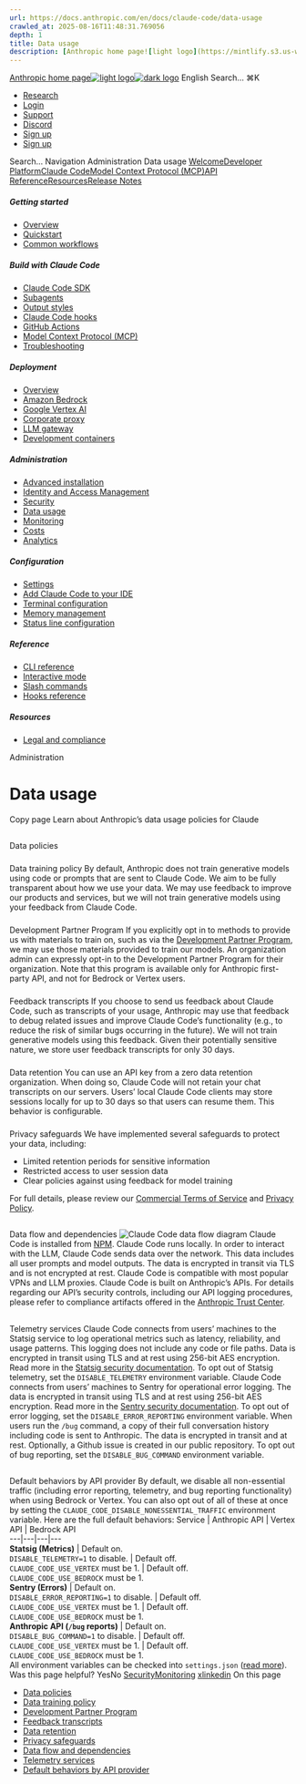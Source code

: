 ```yaml
---
url: https://docs.anthropic.com/en/docs/claude-code/data-usage
crawled_at: 2025-08-16T11:48:31.769056
depth: 1
title: Data usage
description: [Anthropic home page![light logo](https://mintlify.s3.us-west-1.amazonaws.com/anthropic/logo/light.svg)![dark logo](https://mintlify.s3.us-west-1.amazonaws.com/anthropic/logo/dark.svg)](https://docs.a...
---
```


[Anthropic home page![light logo](https://mintlify.s3.us-west-1.amazonaws.com/anthropic/logo/light.svg)![dark logo](https://mintlify.s3.us-west-1.amazonaws.com/anthropic/logo/dark.svg)](https://docs.anthropic.com/)
English
Search...
⌘K
  * [Research](https://www.anthropic.com/research)
  * [Login](https://console.anthropic.com/login)
  * [Support](https://support.anthropic.com/)
  * [Discord](https://www.anthropic.com/discord)
  * [Sign up](https://console.anthropic.com/login)
  * [Sign up](https://console.anthropic.com/login)


Search...
Navigation
Administration
Data usage
[Welcome](https://docs.anthropic.com/en/home)[Developer Platform](https://docs.anthropic.com/en/docs/intro)[Claude Code](https://docs.anthropic.com/en/docs/claude-code/overview)[Model Context Protocol (MCP)](https://docs.anthropic.com/en/docs/mcp)[API Reference](https://docs.anthropic.com/en/api/messages)[Resources](https://docs.anthropic.com/en/resources/overview)[Release Notes](https://docs.anthropic.com/en/release-notes/overview)
##### Getting started
  * [Overview](https://docs.anthropic.com/en/docs/claude-code/overview)
  * [Quickstart](https://docs.anthropic.com/en/docs/claude-code/quickstart)
  * [Common workflows](https://docs.anthropic.com/en/docs/claude-code/common-workflows)


##### Build with Claude Code
  * [Claude Code SDK](https://docs.anthropic.com/en/docs/claude-code/sdk)
  * [Subagents](https://docs.anthropic.com/en/docs/claude-code/sub-agents)
  * [Output styles](https://docs.anthropic.com/en/docs/claude-code/output-styles)
  * [Claude Code hooks](https://docs.anthropic.com/en/docs/claude-code/hooks-guide)
  * [GitHub Actions](https://docs.anthropic.com/en/docs/claude-code/github-actions)
  * [Model Context Protocol (MCP)](https://docs.anthropic.com/en/docs/claude-code/mcp)
  * [Troubleshooting](https://docs.anthropic.com/en/docs/claude-code/troubleshooting)


##### Deployment
  * [Overview](https://docs.anthropic.com/en/docs/claude-code/third-party-integrations)
  * [Amazon Bedrock](https://docs.anthropic.com/en/docs/claude-code/amazon-bedrock)
  * [Google Vertex AI](https://docs.anthropic.com/en/docs/claude-code/google-vertex-ai)
  * [Corporate proxy](https://docs.anthropic.com/en/docs/claude-code/corporate-proxy)
  * [LLM gateway](https://docs.anthropic.com/en/docs/claude-code/llm-gateway)
  * [Development containers](https://docs.anthropic.com/en/docs/claude-code/devcontainer)


##### Administration
  * [Advanced installation](https://docs.anthropic.com/en/docs/claude-code/setup)
  * [Identity and Access Management](https://docs.anthropic.com/en/docs/claude-code/iam)
  * [Security](https://docs.anthropic.com/en/docs/claude-code/security)
  * [Data usage](https://docs.anthropic.com/en/docs/claude-code/data-usage)
  * [Monitoring](https://docs.anthropic.com/en/docs/claude-code/monitoring-usage)
  * [Costs](https://docs.anthropic.com/en/docs/claude-code/costs)
  * [Analytics](https://docs.anthropic.com/en/docs/claude-code/analytics)


##### Configuration
  * [Settings](https://docs.anthropic.com/en/docs/claude-code/settings)
  * [Add Claude Code to your IDE](https://docs.anthropic.com/en/docs/claude-code/ide-integrations)
  * [Terminal configuration](https://docs.anthropic.com/en/docs/claude-code/terminal-config)
  * [Memory management](https://docs.anthropic.com/en/docs/claude-code/memory)
  * [Status line configuration](https://docs.anthropic.com/en/docs/claude-code/statusline)


##### Reference
  * [CLI reference](https://docs.anthropic.com/en/docs/claude-code/cli-reference)
  * [Interactive mode](https://docs.anthropic.com/en/docs/claude-code/interactive-mode)
  * [Slash commands](https://docs.anthropic.com/en/docs/claude-code/slash-commands)
  * [Hooks reference](https://docs.anthropic.com/en/docs/claude-code/hooks)


##### Resources
  * [Legal and compliance](https://docs.anthropic.com/en/docs/claude-code/legal-and-compliance)


Administration
# Data usage
Copy page
Learn about Anthropic’s data usage policies for Claude
## 
[​](https://docs.anthropic.com/en/docs/claude-code/data-usage#data-policies)
Data policies
### 
[​](https://docs.anthropic.com/en/docs/claude-code/data-usage#data-training-policy)
Data training policy
By default, Anthropic does not train generative models using code or prompts that are sent to Claude Code.
We aim to be fully transparent about how we use your data. We may use feedback to improve our products and services, but we will not train generative models using your feedback from Claude Code.
### 
[​](https://docs.anthropic.com/en/docs/claude-code/data-usage#development-partner-program)
Development Partner Program
If you explicitly opt in to methods to provide us with materials to train on, such as via the [Development Partner Program](https://support.anthropic.com/en/articles/11174108-about-the-development-partner-program), we may use those materials provided to train our models. An organization admin can expressly opt-in to the Development Partner Program for their organization. Note that this program is available only for Anthropic first-party API, and not for Bedrock or Vertex users.
### 
[​](https://docs.anthropic.com/en/docs/claude-code/data-usage#feedback-transcripts)
Feedback transcripts
If you choose to send us feedback about Claude Code, such as transcripts of your usage, Anthropic may use that feedback to debug related issues and improve Claude Code’s functionality (e.g., to reduce the risk of similar bugs occurring in the future). We will not train generative models using this feedback. Given their potentially sensitive nature, we store user feedback transcripts for only 30 days.
### 
[​](https://docs.anthropic.com/en/docs/claude-code/data-usage#data-retention)
Data retention
You can use an API key from a zero data retention organization. When doing so, Claude Code will not retain your chat transcripts on our servers. Users’ local Claude Code clients may store sessions locally for up to 30 days so that users can resume them. This behavior is configurable.
### 
[​](https://docs.anthropic.com/en/docs/claude-code/data-usage#privacy-safeguards)
Privacy safeguards
We have implemented several safeguards to protect your data, including:
  * Limited retention periods for sensitive information
  * Restricted access to user session data
  * Clear policies against using feedback for model training


For full details, please review our [Commercial Terms of Service](https://www.anthropic.com/legal/commercial-terms) and [Privacy Policy](https://www.anthropic.com/legal/privacy).
## 
[​](https://docs.anthropic.com/en/docs/claude-code/data-usage#data-flow-and-dependencies)
Data flow and dependencies
![Claude Code data flow diagram](https://mintlify.s3.us-west-1.amazonaws.com/anthropic/images/claude-code-data-flow.png)
Claude Code is installed from [NPM](https://www.npmjs.com/package/@anthropic-ai/claude-code). Claude Code runs locally. In order to interact with the LLM, Claude Code sends data over the network. This data includes all user prompts and model outputs. The data is encrypted in transit via TLS and is not encrypted at rest. Claude Code is compatible with most popular VPNs and LLM proxies.
Claude Code is built on Anthropic’s APIs. For details regarding our API’s security controls, including our API logging procedures, please refer to compliance artifacts offered in the [Anthropic Trust Center](https://trust.anthropic.com).
## 
[​](https://docs.anthropic.com/en/docs/claude-code/data-usage#telemetry-services)
Telemetry services
Claude Code connects from users’ machines to the Statsig service to log operational metrics such as latency, reliability, and usage patterns. This logging does not include any code or file paths. Data is encrypted in transit using TLS and at rest using 256-bit AES encryption. Read more in the [Statsig security documentation](https://www.statsig.com/trust/security). To opt out of Statsig telemetry, set the `DISABLE_TELEMETRY` environment variable.
Claude Code connects from users’ machines to Sentry for operational error logging. The data is encrypted in transit using TLS and at rest using 256-bit AES encryption. Read more in the [Sentry security documentation](https://sentry.io/security/). To opt out of error logging, set the `DISABLE_ERROR_REPORTING` environment variable.
When users run the `/bug` command, a copy of their full conversation history including code is sent to Anthropic. The data is encrypted in transit and at rest. Optionally, a Github issue is created in our public repository. To opt out of bug reporting, set the `DISABLE_BUG_COMMAND` environment variable.
## 
[​](https://docs.anthropic.com/en/docs/claude-code/data-usage#default-behaviors-by-api-provider)
Default behaviors by API provider
By default, we disable all non-essential traffic (including error reporting, telemetry, and bug reporting functionality) when using Bedrock or Vertex. You can also opt out of all of these at once by setting the `CLAUDE_CODE_DISABLE_NONESSENTIAL_TRAFFIC` environment variable. Here are the full default behaviors:
Service | Anthropic API | Vertex API | Bedrock API  
---|---|---|---  
**Statsig (Metrics)** | Default on.  
`DISABLE_TELEMETRY=1` to disable. | Default off.  
`CLAUDE_CODE_USE_VERTEX` must be 1. | Default off.  
`CLAUDE_CODE_USE_BEDROCK` must be 1.  
**Sentry (Errors)** | Default on.  
`DISABLE_ERROR_REPORTING=1` to disable. | Default off.  
`CLAUDE_CODE_USE_VERTEX` must be 1. | Default off.  
`CLAUDE_CODE_USE_BEDROCK` must be 1.  
**Anthropic API (`/bug` reports)** | Default on.  
`DISABLE_BUG_COMMAND=1` to disable. | Default off.  
`CLAUDE_CODE_USE_VERTEX` must be 1. | Default off.  
`CLAUDE_CODE_USE_BEDROCK` must be 1.  
All environment variables can be checked into `settings.json` ([read more](https://docs.anthropic.com/en/docs/claude-code/settings)).
Was this page helpful?
YesNo
[Security](https://docs.anthropic.com/en/docs/claude-code/security)[Monitoring](https://docs.anthropic.com/en/docs/claude-code/monitoring-usage)
[x](https://x.com/AnthropicAI)[linkedin](https://www.linkedin.com/company/anthropicresearch)
On this page
  * [Data policies](https://docs.anthropic.com/en/docs/claude-code/data-usage#data-policies)
  * [Data training policy](https://docs.anthropic.com/en/docs/claude-code/data-usage#data-training-policy)
  * [Development Partner Program](https://docs.anthropic.com/en/docs/claude-code/data-usage#development-partner-program)
  * [Feedback transcripts](https://docs.anthropic.com/en/docs/claude-code/data-usage#feedback-transcripts)
  * [Data retention](https://docs.anthropic.com/en/docs/claude-code/data-usage#data-retention)
  * [Privacy safeguards](https://docs.anthropic.com/en/docs/claude-code/data-usage#privacy-safeguards)
  * [Data flow and dependencies](https://docs.anthropic.com/en/docs/claude-code/data-usage#data-flow-and-dependencies)
  * [Telemetry services](https://docs.anthropic.com/en/docs/claude-code/data-usage#telemetry-services)
  * [Default behaviors by API provider](https://docs.anthropic.com/en/docs/claude-code/data-usage#default-behaviors-by-api-provider)


